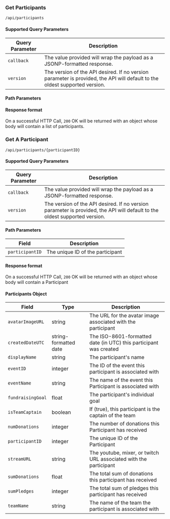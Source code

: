 ### Get Participants
`/api/participants`
#### Supported Query Parameters
|Query Parameter|Description|
|---|---|
|`callback`|The value provided will wrap the payload as a JSONP-formatted response.|
|`version`|The version of the API desired. If no version parameter is provided, the API will default to the oldest supported version.|
#### Path Parameters

#### Response format
On a successful HTTP Call, `200` OK will be returned with an object whose body will contain a list of participants.

### Get A Participant
`/api/participants/{participantID}`
#### Supported Query Parameters
|Query Parameter|Description|
|---|---|
|`callback`|The value provided will wrap the payload as a JSONP-formatted response.|
|`version`|The version of the API desired. If no version parameter is provided, the API will default to the oldest supported version.|
#### Path Parameters
|Field|Description|
|---|---|
|`participantID`| The unique ID of the participant |
#### Response format
On a successful HTTP Call, `200` OK will be returned with an object whose body will contain a Participant

#### Participants Object
|Field|Type|Description|
|---|---|---|
|`avatarImageURL` |string|The URL for the avatar image associated with the participant|
|`createdDateUTC` |string-formatted date|The ISO-8601-formatted date (in UTC) this participant was created|
|`displayName` |string|The participant's name|
|`eventID` |integer|The ID of the event this participant is associated with|
|`eventName` |string|The name of the event this Participant is associated with|
|`fundraisingGoal` |float|The participant's individual goal|
|`isTeamCaptain` |boolean|If (true), this participant is the captain of the team|
|`numDonations` |integer|The number of donations this Participant has received|
|`participantID` |integer|The unique ID of the Participant|
|`streamURL` |string|The youtube, mixer, or twitch URL associated with the participant|
|`sumDonations` |float|The total sum of donations this participant has received|
|`sumPledges` |integer|The total sum of pledges this participant has received|
|`teamName` |string|The name of the team the participant is associated with|
